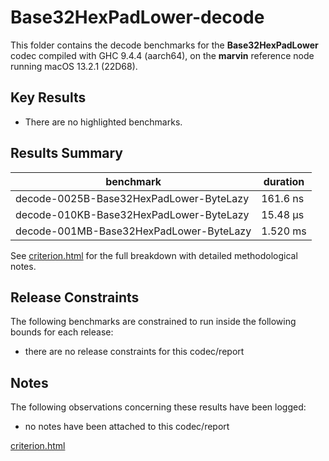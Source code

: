 # Base32HexPadLower-decode

This folder contains the decode benchmarks for the **Base32HexPadLower** codec compiled with GHC 9.4.4 (aarch64), on the 
**marvin** reference node running macOS 13.2.1 (22D68).

## Key Results

* There are no highlighted benchmarks.

## Results Summary

| benchmark                               | duration |
| --------------------------------------- | -------- |
| decode-0025B-Base32HexPadLower-ByteLazy | 161.6 ns |
| decode-010KB-Base32HexPadLower-ByteLazy | 15.48 μs |
| decode-001MB-Base32HexPadLower-ByteLazy | 1.520 ms |

See [criterion.html](criterion.html) for the full breakdown with detailed methodological notes.

## Release Constraints

The following benchmarks are constrained to run inside the following bounds for each release:

* there are no release constraints for this codec/report

## Notes

The following observations concerning these results have been logged:
* no notes have been attached to this codec/report

[criterion.html](criterion.html)

